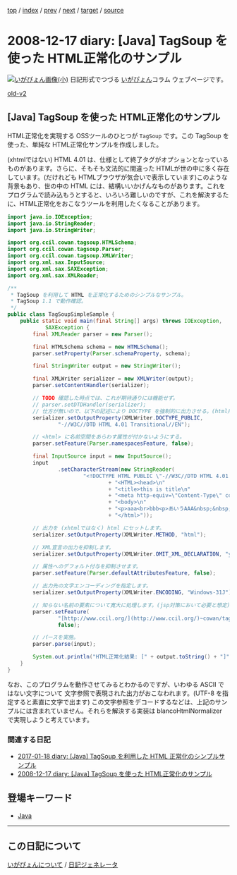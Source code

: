 [top](https://igapyon.github.io/diary/) 
 / [index](https://igapyon.github.io/diary/2008/index.html) 
 / [prev](https://igapyon.github.io/diary/2008/ig081216.html) 
 / [next](https://igapyon.github.io/diary/2008/ig081222.html) 
 / [target](https://igapyon.github.io/diary/2008/ig081217.html) 
 / [source](https://github.com/igapyon/diary/blob/gh-pages/2008/ig081217.html.src.md) 

2008-12-17 diary: [Java] TagSoup を使った HTML正常化のサンプル
=====================================================================================================
[![いがぴょん画像(小)](https://igapyon.github.io/diary/images/iga200306s.jpg "いがぴょん")](https://igapyon.github.io/diary/memo/memoigapyon.html) 日記形式でつづる [いがぴょん](https://igapyon.github.io/diary/memo/memoigapyon.html)コラム ウェブページです。

[old-v2](ig081217-orig.html)

## [Java] TagSoup を使った HTML正常化のサンプル

HTML正常化を実現する OSSツールのひとつが `TagSoup` です。この TagSoup を使った、単純な HTML正常化サンプルを作成しました。

(xhtmlではない) HTML 4.01 は、仕様として終了タグがオプションとなっているものがあります。さらに、そもそも文法的に間違った HTMLが世の中に多く存在しています。(だけれども HTMLブラウザが気合いで表示しています)このような背景もあり、世の中の HTML には、結構いいかげんなものがあります。これを プログラムで読み込もうとすると、いろいろ難しいのですが、これを解決するたに、HTML正常化をおこなうツールを利用したくなることがあります。

```java
import java.io.IOException;
import java.io.StringReader;
import java.io.StringWriter;

import org.ccil.cowan.tagsoup.HTMLSchema;
import org.ccil.cowan.tagsoup.Parser;
import org.ccil.cowan.tagsoup.XMLWriter;
import org.xml.sax.InputSource;
import org.xml.sax.SAXException;
import org.xml.sax.XMLReader;

/**
 * TagSoup を利用して HTML を正常化するためのシンプルなサンプル。
 * TagSoup 1.1 で動作確認。
 */
public class TagSoupSimpleSample {
    public static void main(final String[] args) throws IOException,
            SAXException {
        final XMLReader parser = new Parser();

        final HTMLSchema schema = new HTMLSchema();
        parser.setProperty(Parser.schemaProperty, schema);

        final StringWriter output = new StringWriter();

        final XMLWriter serializer = new XMLWriter(output);
        parser.setContentHandler(serializer);

        // TODO 確認した時点では、これが期待通りには機能せず。
        // parser.setDTDHandler(serializer);
        // 仕方が無いので、以下の記述により DOCTYPE を強制的に出力させる。(html用)
        serializer.setOutputProperty(XMLWriter.DOCTYPE_PUBLIC,
                "-//W3C//DTD HTML 4.01 Transitional//EN");

        // <html> に名前空間をあらわす属性が付かないようにする。
        parser.setFeature(Parser.namespacesFeature, false);

        final InputSource input = new InputSource();
        input
                .setCharacterStream(new StringReader(
                        "<!DOCTYPE HTML PUBLIC \"-//W3C//DTD HTML 4.01 Transitional//EN\">\n"
                                + "<HTML><head>\n"
                                + "<title>this is title\n"
                                + "<meta http-equiv=\"Content-Type\" content=\"text/html; charset=Windows-31J\">\n"
                                + "<body>\n"
                                + "<p>aaa<br>bbb<p>あいうAAA&nbsp;&nbsp;&nbsp;&nbsp;&nbsp;&nbsp;&nbsp;&nbsp;&nbsp;&nbsp;&nbsp;BBB      CCC<uso>\n"
                                + "</html>"));

        // 出力を (xhtmlではなく) html にセットします。
        serializer.setOutputProperty(XMLWriter.METHOD, "html");

        // XML宣言の出力を抑制します。
        serializer.setOutputProperty(XMLWriter.OMIT_XML_DECLARATION, "yes");

        // 属性へのデフォルト付与を抑制させます。
        parser.setFeature(Parser.defaultAttributesFeature, false);

        // 出力先の文字エンコーディングを指定します。
        serializer.setOutputProperty(XMLWriter.ENCODING, "Windows-31J");

        // 知らない名前の要素について寛大に処理します。(jsp対策において必要と想定)
        parser.setFeature(
                "[http://www.ccil.org/](http://www.ccil.org/)~cowan/tagsoup/features/ignore-bogons",
                false);

        // パースを実施。
        parser.parse(input);

        System.out.println("HTML正常化結果: [" + output.toString() + "]");
    }
}
```

なお、このプログラムを動作させてみるとわかるのですが、いわゆる ASCII ではない文字について 文字参照で表現された出力がおこなわれます。(UTF-8 を指定すると素直に文字で出ます)
この文字参照をデコードするなどは、上記のサンプルには含まれていません。それらを解決する実装は blancoHtmlNormalizer で実現しようと考えています。

### 関連する日記

* [2017-01-18 diary: [Java] TagSoup を利用した HTML 正常化のシンプルサンプル](https://igapyon.github.io/diary/2017/ig170118.html)
* [2008-12-17 diary: [Java] TagSoup を使った HTML正常化のサンプル](https://igapyon.github.io/diary/2008/ig081217.html)

## 登場キーワード

* [Java](https://igapyon.github.io/diary/keyword/java.html)

----------------------------------------------------------------------------------------------------

## この日記について
[いがぴょんについて](https://igapyon.github.io/diary/memo/memoigapyon.html) / [日記ジェネレータ](https://github.com/igapyon/igapyonv3)
